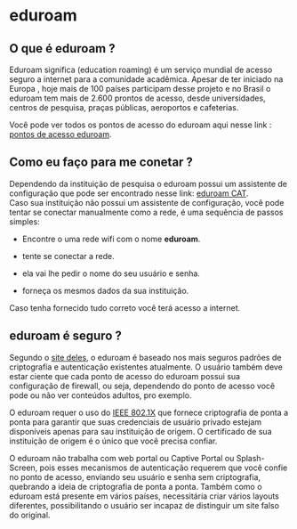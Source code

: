 # eduroam

## O que é eduroam ? 

Eduroam significa (education roaming) é um serviço mundial de acesso seguro a internet para a comunidade acadêmica. Apesar de ter iniciado na Europa , hoje mais de 100 países participam desse projeto e no Brasil o eduroam tem mais de 2.600 prontos de acesso, desde universidades, centros de pesquisa, praças públicas, aeroportos e cafeterias. 

Você pode ver todos os pontos de acesso do eduroam aqui nesse link : [pontos de acesso eduroam](https://monitor.eduroam.org/map_service_loc.php).

## Como eu faço para me conetar ?  

Dependendo da instituição de pesquisa o eduroam possui um assistente de configuração  que pode ser encontrado nesse link: [eduroam CAT](https://cat.eduroam.org/).  
Caso sua instituição não possui um assistente de configuração, você pode tentar se conectar manualmente como a rede, é uma sequência de passos simples:

- Encontre o uma rede wifi com o nome __eduroam__.  

- tente se conectar a rede.

- ela vai lhe pedir o nome do seu usuário e senha. 

- forneça os mesmos dados da sua instituição.

Caso tenha fornecido tudo correto  <!-- alguém vai pegar o seus dados e trancar a sua matricula  --> você terá acesso a internet.



## eduroam é seguro ?  

Segundo o [site deles](https://www.eduroam.org/eduroam-security/), o eduroam é baseado nos mais seguros padrões de criptografia e autenticação existentes atualmente. O usuário também deve estar ciente que cada ponto de acesso do eduroam possui sua configuração de firewall, ou seja, dependendo do ponto de acesso você pode ou não ver conteúdos adultos, pro exemplo.

O eduroam requer o uso do [IEEE 802.1X](https://pt.wikipedia.org/wiki/IEEE_802.1X) que fornece criptografia de ponta a ponta para garantir  que suas credenciais de usuário privado estejam disponíveis apenas para sau instituição de origem. O certificado de sua instituição de origem é o único que você precisa confiar. 


O eduroam não trabalha com web portal ou Captive Portal ou Splash-Screen, pois esses mecanismos de autenticação requerem que você confie no ponto de acesso, enviando seu usuário e senha sem criptografia, quebrando a ideia de criptografia de ponta a ponta. Também como o eduroam está presente em vários países, necessitária criar vários layouts diferentes, possibilitando o usuário ser incapaz de distinguir um site falso do original.  